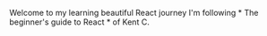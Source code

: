 Welcome to my learning beautiful React journey
I'm following * The beginner's guide to React * of Kent C.